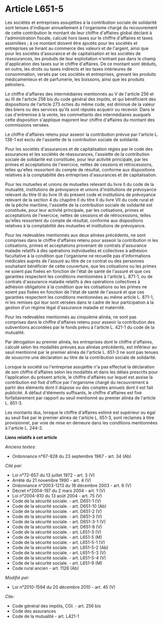 # Article L651-5

Les sociétés et entreprises assujetties à la contribution sociale de solidarité sont tenues d'indiquer annuellement à
l'organisme chargé du recouvrement de cette contribution le montant de leur chiffre d'affaires global déclaré à
l'administration fiscale, calculé hors taxes sur le chiffre d'affaires et taxes assimilées ; à ce montant doivent être
ajoutés pour les sociétés et entreprises se livrant au commerce des valeurs et de l'argent, ainsi que pour les sociétés
d'assurance et de capitalisation et les sociétés de réassurances, les produits de leur exploitation n'entrant pas dans le
champ d'application des taxes sur le chiffre d'affaires. De ce montant sont déduits, en outre, les droits ou taxes indirects
et les taxes intérieures de consommation, versés par ces sociétés et entreprises, grevant les produits médicamenteux et de
parfumerie, les boissons, ainsi que les produits pétroliers.

Le chiffre d'affaires des intermédiaires mentionnés au V de l'article 256 et au III de l'article 256 bis du code général des
impôts, et qui bénéficient des dispositions de l'article 273 octies du même code, est diminué de la valeur des biens ou des
services qu'ils sont réputés acquérir ou recevoir. Dans le cas d'entremise à la vente, les commettants des intermédiaires
auxquels cette disposition s'applique majorent leur chiffre d'affaires du montant des commissions versées.

Le chiffre d'affaires retenu pour asseoir la contribution prévue par l'article L. 138-1 est exclu de l'assiette de la
contribution sociale de solidarité.

Pour les sociétés d'assurances et de capitalisation régies par le code des assurances et les sociétés de réassurances,
l'assiette de la contribution sociale de solidarité est constituée, pour leur activité principale, par les primes et
acceptations de l'exercice, nettes de cessions et rétrocessions, telles qu'elles ressortent du compte de résultat, conforme
aux dispositions relatives à la comptabilité des entreprises d'assurances et de capitalisation.

Pour les mutuelles et unions de mutuelles relevant du livre II du code de la mutualité, institutions de prévoyance et unions
d'institutions de prévoyance relevant du titre III du livre IX du présent code et institutions de prévoyance relevant de la
section 4 du chapitre II du titre II du livre VII du code rural et de la pêche maritime, l'assiette de la contribution
sociale de solidarité est constituée, pour leur activité principale, par les cotisations, primes et acceptations de
l'exercice, nettes de cessions et de rétrocessions, telles qu'elles ressortent du compte de résultat, conforme aux
dispositions relatives à la comptabilité des mutuelles et institutions de prévoyance.

Pour les redevables mentionnés aux deux alinéas précédents, ne sont comprises dans le chiffre d'affaires retenu pour asseoir
la contribution ni les cotisations, primes et acceptations provenant de contrats d'assurance maladie relatifs à des
opérations individuelles et collectives à adhésion facultative à la condition que l'organisme ne recueille pas d'informations
médicales auprès de l'assuré au titre de ce contrat ou des personnes souhaitant bénéficier de cette couverture, que les
cotisations ou les primes ne soient pas fixées en fonction de l'état de santé de l'assuré et que ces garanties respectent les
conditions mentionnées à l'article L. 871-1, ou de contrats d'assurance maladie relatifs à des opérations collectives à
adhésion obligatoire à la condition que les cotisations ou les primes ne soient pas fixées en fonction de l'état de santé de
l'assuré et que ces garanties respectent les conditions mentionnées au même article L. 871-1, ni les remises qui leur sont
versées dans le cadre de leur participation à la gestion d'un régime légal d'assurance maladie et maternité.

Pour les redevables mentionnés au cinquième alinéa, ne sont pas comprises dans le chiffre d'affaires retenu pour asseoir la
contribution des subventions accordées par le fonds prévu à l'article L. 421-1 du code de la mutualité.

Par dérogation au premier alinéa, les entreprises dont le chiffre d'affaires, calculé selon les modalités prévues aux alinéas
précédents, est inférieur au seuil mentionné par le premier alinéa de l'article L. 651-3 ne sont pas tenues de souscrire une
déclaration au titre de la contribution sociale de solidarité.

Lorsque la société ou l'entreprise assujettie n'a pas effectué la déclaration de son chiffre d'affaires selon les modalités
et dans les délais prescrits pour l'application du présent article, le chiffre d'affaires sur lequel est assise la
contribution est fixé d'office par l'organisme chargé du recouvrement à partir des éléments dont il dispose ou des comptes
annuels dont il est fait publicité. A défaut d'éléments suffisants, le chiffre d'affaires est fixé forfaitairement par
rapport au seuil mentionné au premier alinéa de l'article L. 651-3.

Les montants dus, lorsque le chiffre d'affaires estimé est supérieur ou égal au seuil fixé par le premier alinéa de l'article
L. 651-3, sont réclamés à titre provisionnel, par voie de mise en demeure dans les conditions mentionnées à l'article L.
244-2.

**Liens relatifs à cet article**

_Anciens textes_:

  - Ordonnance n°67-828 du 23 septembre 1967 - art. 34 (Ab)

_Cité par_:

  - Loi n°72-657 du 13 juillet 1972 - art. 3 (V)
  - Arrêté du 21 novembre 1990 - art. 4 (V)
  - Ordonnance n°2003-1213 du 18 décembre 2003 - art. 6 (V)
  - Décret n°2004-197 du 2 mars 2004 - art. 1 (V)
  - Loi n°2004-810 du 13 août 2004 - art. 75 (V)
  - Code de la sécurité sociale. - art. D651-1 (V)
  - Code de la sécurité sociale. - art. D651-10 (Ab)
  - Code de la sécurité sociale. - art. D651-2 (V)
  - Code de la sécurité sociale. - art. D651-3 (V)
  - Code de la sécurité sociale. - art. D651-3-1 (V)
  - Code de la sécurité sociale. - art. D651-8 (V)
  - Code de la sécurité sociale. - art. L651-3 (V)
  - Code de la sécurité sociale. - art. L651-5 (M)
  - Code de la sécurité sociale. - art. L651-5-1 (V)
  - Code de la sécurité sociale. - art. L651-5-2 (Ab)
  - Code de la sécurité sociale. - art. L651-5-3 (V)
  - Code de la sécurité sociale. - art. L651-5-4 (V)
  - Code de la sécurité sociale. - art. L651-9 (M)
  - Code rural ancien - art. 1126 (Ab)

_Modifié par_:

  - Loi n°2010-1594 du 20 décembre 2010 - art. 45 (V)

_Cite_:

  - Code général des impôts, CGI. - art. 256 bis
  - Code des assurances
  - Code de la mutualité - art. L421-1
